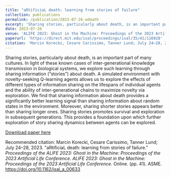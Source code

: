 ```yaml
---
title: "aRtificiaL death: learning from stories of failure"
collection: publications
permalink: /publication/2023-07-26-adeath
excerpt: 'Sharing stories, particularly about death, is an important part of many cultures. We explore this concept in artificial agents via Reinforcement Learning.'
date: 2023-07-26
venue: 'ALIFE 2023: Ghost in the Machine: Proceedings of the 2023 Artificial Life Conference'
paperurl: 'https://direct.mit.edu/isal/proceedings/isal/35/41/116928'
citation: 'Marcin Korecki, Cesare Carissimo, Tanner Lund; July 24–28, 2023. "aRtificiaL death: learning from stories of failure." <i>Proceedings of the ALIFE 2023: Ghost in the Machine: Proceedings of the 2023 Artificial Life Conference. ALIFE 2023: Ghost in the Machine: Proceedings of the 2023 Artificial Life Conference.</i> Online. (pp. 41). ASME. https://doi.org/10.1162/isal_a_00633'
---
```

Sharing stories, particularly about death, is an important part of many cultures. In light of these known cases of inter-generational knowledge transmission in biological systems, we explore such learning through sharing information (“stories”) about death. A simulated environment with novelty-seeking Q-learning agents allows us to explore the effects of different types of information sharing on the lifespans of individual agents and the ability of inter-generational chains to maximize novelty via exploration. We find that sharing information about death provides a significantly better learning signal than sharing information about random states in the environment. Moreover, sharing shorter stories appears better than sharing longer ones. Sharing stories promotes survival and exploration in subsequent generations. This provides a foundation upon which further exploration of story sharing dynamics between agents can be explored.

[Download paper here](https://direct.mit.edu/isal/proceedings-pdf/isal/35/41/2148988/isal_a_00633.pdf)

Recommended citation: Marcin Korecki, Cesare Carissimo, Tanner Lund; July 24–28, 2023. "aRtificiaL death: learning from stories of failure." <i>Proceedings of the ALIFE 2023: Ghost in the Machine: Proceedings of the 2023 Artificial Life Conference. ALIFE 2023: Ghost in the Machine: Proceedings of the 2023 Artificial Life Conference.</i> Online. (pp. 41). ASME. https://doi.org/10.1162/isal_a_00633